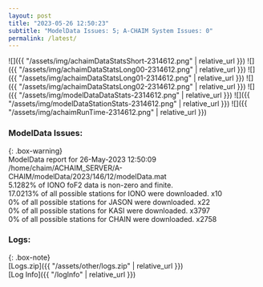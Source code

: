 ```yaml
---
layout: post
title: "2023-05-26 12:50:23"
subtitle: "ModelData Issues: 5; A-CHAIM System Issues: 0"
permalink: /latest/
---
```


![]({{ "/assets/img/achaimDataStatsShort-2314612.png" | relative_url }})
![]({{ "/assets/img/achaimDataStatsLong00-2314612.png" | relative_url }})
![]({{ "/assets/img/achaimDataStatsLong01-2314612.png" | relative_url }})
![]({{ "/assets/img/achaimDataStatsLong02-2314612.png" | relative_url }})
![]({{ "/assets/img/modelDataDataStats-2314612.png" | relative_url }})
![]({{ "/assets/img/modelDataStationStats-2314612.png" | relative_url }})
![]({{ "/assets/img/achaimRunTime-2314612.png" | relative_url }})


### ModelData Issues:  
  
{: .box-warning}  
 ModelData report for 26-May-2023 12:50:09   
 /home/chaim/ACHAIM_SERVER/A-CHAIM/modelData/2023/146/12/modelData.mat   
 5.1282% of IONO foF2 data is non-zero and finite.   
 17.0213% of all possible stations for IONO were downloaded. x10   
 0% of all possible stations for JASON were downloaded. x22   
 0% of all possible stations for KASI were downloaded. x3797   
 0% of all possible stations for CHAIN were downloaded. x2758   
  


### Logs:  
  
{: .box-note}  
[Logs.zip]({{ "/assets/other/logs.zip" | relative_url }})  
[Log Info]({{ "/logInfo" | relative_url }})  
